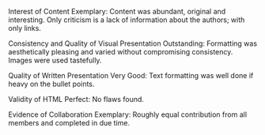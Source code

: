 Interest of Content
Exemplary: Content was abundant, original and interesting. Only criticism is a lack of information about the authors; with only links.

Consistency and Quality of Visual Presentation
Outstanding: Formatting was aesthetically pleasing and varied without compromising consistency. Images were used tastefully.

Quality of Written Presentation
Very Good: Text formatting was well done if heavy on the bullet points.

Validity of HTML
Perfect: No flaws found.

Evidence of Collaboration
Exemplary: Roughly equal contribution from all members and completed in due time.
